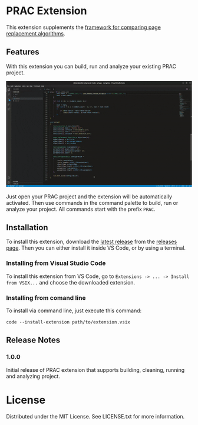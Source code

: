 # PRAC Extension

This extension supplements the [framework for comparing page replacement algorithms](https://github.com/vbieleny/page-algorithm-comparison).

## Features

With this extension you can build, run and analyze your existing PRAC project.

![Analyze showcase](images/analyze_showcase.gif)

Just open your PRAC project and the extension will be automatically activated. Then use commands in the command palette to build, run or analyze your project. All commands start with the prefix `PRAC`.

## Installation

To install this extension, download the [latest release]() from the [releases page](). Then you can either install it inside VS Code, or by using a terminal.

### Installing from Visual Studio Code

To install this extension from VS Code, go to `Extensions -> ... -> Install from VSIX...` and choose the downloaded extension.

### Installing from comand line

To install via command line, just execute this command:

```shell
code --install-extension path/to/extension.vsix
```

## Release Notes


### 1.0.0

Initial release of PRAC extension that supports building, cleaning, running and analyzing project.

# License
Distributed under the MIT License. See LICENSE.txt for more information.
